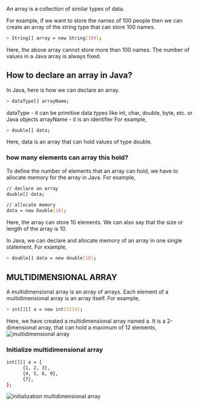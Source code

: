 An array is a collection of similar types of data.

For example, if we want to store the names of 100 people then we can create an array of the string type that can store 100 names.

```sh
> String[] array = new String[100];
```
Here, the above array cannot store more than 100 names. The number of values in a Java array is always fixed.

## How to declare an array in Java?
In Java, here is how we can declare an array.

```sh
> dataType[] arrayName;
```
dataType - it can be primitive data types like int, char, double, byte, etc. or Java objects
arrayName - it is an identifier
For example,
```sh
> double[] data;
```
Here, data is an array that can hold values of type double.

### how many elements can array this hold?
To define the number of elements that an array can hold, we have to allocate memory for the array in Java. For example,
```sh
// declare an array
double[] data;

// allocate memory
data = new Double[10];
```
Here, the array can store 10 elements. We can also say that the size or length of the array is 10.

In Java, we can declare and allocate memory of an array in one single statement. For example,
```sh
> double[] data = new double[10];
```
## MULTIDIMENSIONAL ARRAY
A multidimensional array is an array of arrays. Each element of a multidimensional array is an array itself. For example,
```sh
> int[][] a = new int[3][4];
```
Here, we have created a multidimensional array named a. It is a 2-dimensional array, that can hold a maximum of 12 elements,
![multidimensional array](https://cdn.programiz.com/sites/tutorial2program/files/java-2d-array.jpg)

### Initialize multidimensional array
```sh
int[][] a = {
      {1, 2, 3}, 
      {4, 5, 6, 9}, 
      {7}, 
};
```
![initialization multidimensional array](https://cdn.programiz.com/sites/tutorial2program/files/2d-array-variable-length.jpg)

